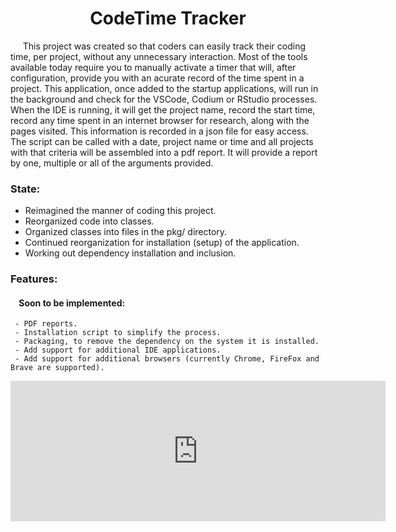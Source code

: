 # <div align="center">CodeTime Tracker</div>
&nbsp;&nbsp;&nbsp;&nbsp; This project was created so that coders can easily track their coding time, per project, without any unnecessary interaction.  Most of the tools available today require you to manually activate a timer that will, after configuration, provide you with an acurate record of the time spent in a project.  This application, once added to the startup applications, will run in the background and check for the VSCode, Codium or RStudio processes.  When the IDE is running, it will get the project name, record the start time, record any time spent in an internet browser for research, along with the pages visited.  This information is recorded in a json file for easy access.  The script can be called with a date, project name or time and all projects with that criteria will be assembled into a pdf report.  It will provide a report by one, multiple or all of the arguments provided.

### State:
<ul>
     <li>Reimagined the manner of coding this project.</li>
     <li>Reorganized code into classes.</li>
     <li>Organized classes into files in the pkg/ directory.</li>
     <li>Continued reorganization for installation (setup) of the application.</li>
     <li>Working out dependency installation and inclusion.</li>
</ul>

### Features:
#### &nbsp;&nbsp;&nbsp;&nbsp;Soon to be implemented:
     - PDF reports.
     - Installation script to simplify the process.
     - Packaging, to remove the dependency on the system it is installed.
     - Add support for additional IDE applications.
     - Add support for additional browsers (currently Chrome, FireFox and Brave are supported).

<iframe src="https://github.com/sponsors/VirtDev337/card" title="Sponsor" height="225" width="600" style="border: 0;"></iframe>
